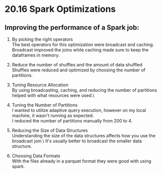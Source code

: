 # 20.16 Spark Optimizations

## Improving the performance of a Spark job:

1. By picking the right operators\
    The best operators for this optimization were broadcast and caching.\
    Broadcast improved the joins while caching made sure to keep the dataframes in memory.

2. Reduce the number of shuffles and the amount of data shuffled\
    Shuffles were reduced and optimized by choosing the number of partitions.

3. Tuning Resource Allocation\
    By using broadcasting, caching, and reducing the number of partitions helped with what resources were used.\

4. Tuning the Number of Partitions\
    I wanted to utilize adaptive query execution, however on my local machine, it wasn't running as expected.\
    I reduced the number of partitions manually from 200 to 4.

5. Reducing the Size of Data Structures\
    Understanding the size of the data structures affects how you use the broadcast join.\ 
    It's usually better to broadcast the smaller data structure.

6. Choosing Data Formats\
    With the files already in a parquet format they were good with using spark.